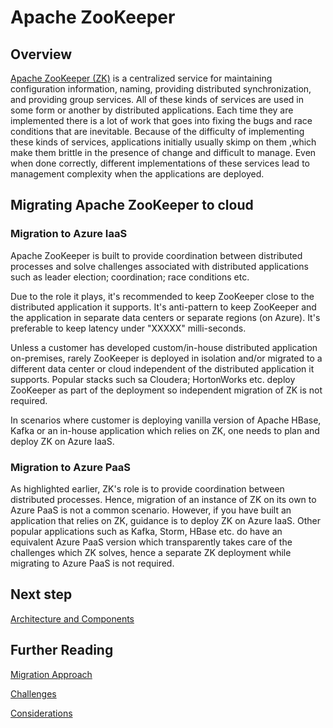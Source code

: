 # Apache ZooKeeper

## Overview

[Apache ZooKeeper (ZK)](https://zookeeper.apache.org/) is a centralized service for maintaining configuration information, naming, providing distributed synchronization, and providing group services. All of these kinds of services are used in some form or another by distributed applications. Each time they are implemented there is a lot of work that goes into fixing the bugs and race conditions that are inevitable. Because of the difficulty of implementing these kinds of services, applications initially usually skimp on them ,which make them brittle in the presence of change and difficult to manage. Even when done correctly, different implementations of these services lead to management complexity when the applications are deployed.

## Migrating Apache ZooKeeper to cloud  

### Migration to Azure IaaS  

Apache ZooKeeper is built to provide coordination between distributed processes and solve challenges associated with distributed applications such as leader election; coordination; race conditions etc.  

Due to the role it plays, it's recommended to keep ZooKeeper close to the distributed application it supports. It's anti-pattern to keep ZooKeeper and the application in separate data centers or separate regions (on Azure). It's preferable to keep latency under "XXXXX" milli-seconds. 

Unless a customer has developed custom/in-house distributed application on-premises, rarely ZooKeeper is deployed in isolation and/or migrated to a different data center or cloud independent of the distributed application it supports. Popular stacks such sa Cloudera; HortonWorks etc. deploy ZooKeeper as part of the deployment so independent migration of ZK is not required.  

In scenarios where customer is deploying vanilla version of Apache HBase, Kafka or an in-house application which relies on ZK, one needs to plan and deploy ZK on Azure IaaS.

### Migration to Azure PaaS  

As highlighted earlier, ZK's role is to provide coordination between distributed processes. Hence, migration of an instance of ZK on its own to Azure PaaS is not a common scenario. However, if you have built an application that relies on ZK, guidance is to deploy ZK on Azure IaaS. Other popular applications such as Kafka, Storm, HBase etc. do have an equivalent Azure PaaS version which transparently takes care of the challenges which ZK solves, hence a separate ZK deployment while migrating to Azure PaaS is not required.  


## Next step

[Architecture and Components](architecture-and-components.md)

## Further Reading 

[Migration Approach](migration-approach.md)

[Challenges](challenges.md)

[Considerations](considerations.md)



